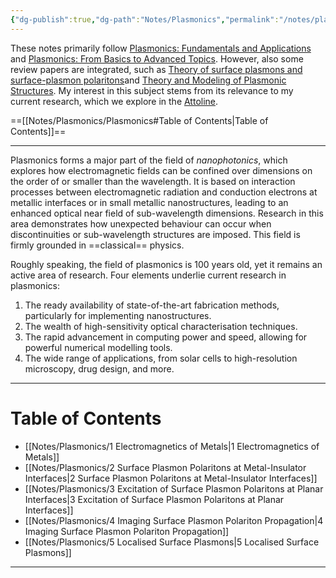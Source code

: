 ```yaml
---
{"dg-publish":true,"dg-path":"Notes/Plasmonics","permalink":"/notes/plasmonics/","dgShowBacklinks":"false","dgShowLocalGraph":true,"dgShowInlineTitle":true,"dgShowToc":"false","updated":"2025-03-12T18:26:47.000+01:00"}
---
```


These notes primarily follow [Plasmonics: Fundamentals and Applications](https://link.springer.com/book/10.1007/0-387-37825-1) and [Plasmonics: From Basics to Advanced Topics](https://link.springer.com/book/10.1007/978-3-642-28079-5). However, also some review papers are integrated, such as [Theory of surface plasmons and surface-plasmon polaritons](https://iopscience.iop.org/article/10.1088/0034-4885/70/1/R01)and [Theory and Modeling of Plasmonic Structures](https://pubs.acs.org/doi/full/10.1021/jp309664c). My interest in this subject stems from its relevance to my current research, which we explore in the [Attoline](https://ulp.ethz.ch/research/attoline.html).

==[[Notes/Plasmonics/Plasmonics#Table of Contents\|Table of Contents]]==

---

Plasmonics forms a major part of the field of _nanophotonics_, which explores how electromagnetic fields can be confined over dimensions on the order of or smaller than the wavelength. It is based on interaction processes between electromagnetic radiation and conduction electrons at metallic interfaces or in small metallic nanostructures, leading to an enhanced optical near field of sub-wavelength dimensions. Research in this area demonstrates how unexpected behaviour can occur when discontinuities or sub-wavelength structures are imposed. This field is firmly grounded in ==classical== physics.

Roughly speaking, the field of plasmonics is 100 years old, yet it remains an active area of research. Four elements underlie current research in plasmonics:
1. The ready availability of state-of-the-art fabrication methods, particularly for implementing nanostructures.
2. The wealth of high-sensitivity optical characterisation techniques.
3. The rapid advancement in computing power and speed, allowing for powerful numerical modelling tools.
4. The wide range of applications, from solar cells to high-resolution microscopy, drug design, and more.

---
# Table of Contents
- [[Notes/Plasmonics/1 Electromagnetics of Metals\|1 Electromagnetics of Metals]]
- [[Notes/Plasmonics/2 Surface Plasmon Polaritons at Metal-Insulator Interfaces\|2 Surface Plasmon Polaritons at Metal-Insulator Interfaces]]
- [[Notes/Plasmonics/3 Excitation of Surface Plasmon Polaritons at Planar Interfaces\|3 Excitation of Surface Plasmon Polaritons at Planar Interfaces]]
- [[Notes/Plasmonics/4 Imaging Surface Plasmon Polariton Propagation\|4 Imaging Surface Plasmon Polariton Propagation]]
- [[Notes/Plasmonics/5 Localised Surface Plasmons\|5 Localised Surface Plasmons]]

---

